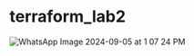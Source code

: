 # terraform_lab2
![WhatsApp Image 2024-09-05 at 1 07 24 PM](https://github.com/user-attachments/assets/a45b8619-8e1b-4a12-a5b1-29230dcf08f3)
